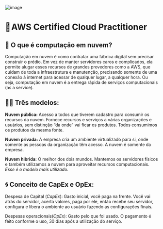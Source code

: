 ![image](https://github.com/user-attachments/assets/73067ef3-7e77-4aa4-a4a9-9e79a3f8ff2c)

# 🧡 AWS Certified Cloud Practitioner

## 💫 O que é computação em nuvem?

Computação em nuvem é como contratar uma fábrica digital sem precisar construir o prédio. Em vez de manter servidores caros e complicados, ela permite alugar esses recursos de grandes provedores como a AWS, que cuidam de toda a infraestrutura e manutenção, precisando somente de uma conexão à internet para acessar de qualquer lugar, a qualquer hora. Ou seja, computação em nuvem é a entrega rápida de serviços computacionais (as a service).

## 👩‍💻 Três modelos:

**Nuvem pública:** Acesso a todos que tiverem cadastro para consumir os recursos da nuvem. Fornece recursos e serviços a várias organizações e usuários, sem distinção “da onde” vai ficar os produtos. Todos consumimos os produtos da mesma fonte.

**Nuvem privada:** A empresa cria um ambiente virtualizado para si, onde somente as pessoas da organização têm acesso. A nuvem é somente da empresa.

**Nuvem hibrida:** O melhor dos dois mundos. Mantemos os servidores físicos e também utilizamos a nuvem para aproveitar recursos computacionais. *Esse é o modelo mais utilizado.*

## 🌀 Conceito de CapEx e OpEx:

Despesa de Capital (*CapEx*): Gasto inicial, você paga na frente. Você vai atrás do servidor, acerta valores, paga por ele, então recebe seu servidor, configura e libera o ambiente ao usuário fazendo as configurações finais.

Despesas operacionais(*OpEx*): Gasto pelo que foi usado. O pagamento é feito conforme o uso, 30 dias após a utilização do serviço.


